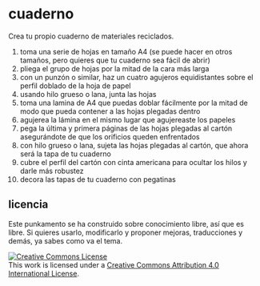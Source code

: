 # cuaderno

Crea tu propio cuaderno de materiales reciclados.

1. toma una serie de hojas en tamaño A4 (se puede hacer en otros tamaños, pero quieres que tu cuaderno sea fácil de abrir)
2. pliega el grupo de hojas por la mitad de la cara más larga
3. con un punzón o similar, haz un cuatro agujeros equidistantes sobre el perfil doblado de la hoja de papel
4. usando hilo grueso o lana, junta las hojas
5. toma una lamina de A4 que puedas doblar fácilmente por la mitad de modo que pueda contener a las hojas plegadas dentro
6. agujerea la lámina en el mismo lugar que agujereaste los papeles
7. pega la última y primera páginas de las hojas plegadas al cartón asegurándote de que los orificios queden enfrentados
8. con hilo grueso o lana, sujeta las hojas plegadas al cartón, que ahora será la tapa de tu cuaderno
9. cubre el perfil del cartón con cinta americana para ocultar los hilos y darle más robustez
10. decora las tapas de tu cuaderno con pegatinas

## licencia

Este punkamento se ha construido sobre conocimiento libre, así que es libre. Si quieres usarlo, modificarlo y proponer mejoras, traducciones y demás, ya sabes como va el tema.

<a rel="license" href="http://creativecommons.org/licenses/by/4.0/"><img alt="Creative Commons License" style="border-width:0" src="https://i.creativecommons.org/l/by/4.0/88x31.png" /></a><br />This work is licensed under a <a rel="license" href="http://creativecommons.org/licenses/by/4.0/">Creative Commons Attribution 4.0 International License</a>.
